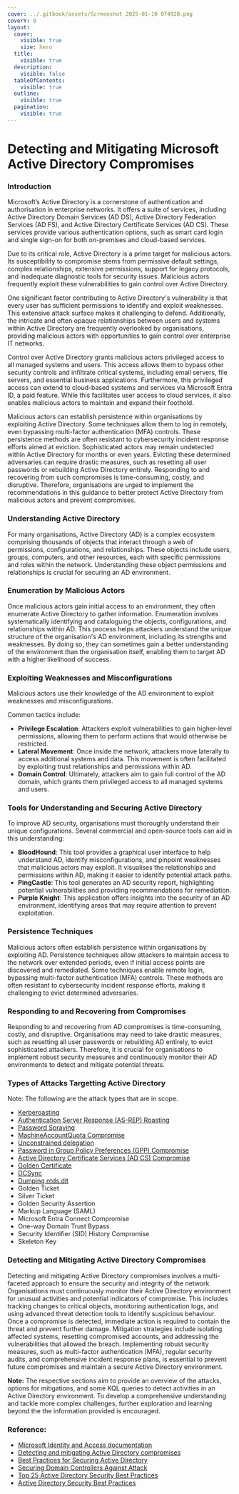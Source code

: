 ```yaml
---
cover: ../.gitbook/assets/Screenshot 2025-01-10 074920.png
coverY: 0
layout:
  cover:
    visible: true
    size: hero
  title:
    visible: true
  description:
    visible: false
  tableOfContents:
    visible: true
  outline:
    visible: true
  pagination:
    visible: true
---
```


# Detecting and Mitigating Microsoft Active Directory Compromises

### **Introduction**

Microsoft’s Active Directory is a cornerstone of authentication and authorisation in enterprise networks. It offers a suite of services, including Active Directory Domain Services (AD DS), Active Directory Federation Services (AD FS), and Active Directory Certificate Services (AD CS). These services provide various authentication options, such as smart card login and single sign-on for both on-premises and cloud-based services.

Due to its critical role, Active Directory is a prime target for malicious actors. Its susceptibility to compromise stems from permissive default settings, complex relationships, extensive permissions, support for legacy protocols, and inadequate diagnostic tools for security issues. Malicious actors frequently exploit these vulnerabilities to gain control over Active Directory.

One significant factor contributing to Active Directory's vulnerability is that every user has sufficient permissions to identify and exploit weaknesses. This extensive attack surface makes it challenging to defend. Additionally, the intricate and often opaque relationships between users and systems within Active Directory are frequently overlooked by organisations, providing malicious actors with opportunities to gain control over enterprise IT networks.

Control over Active Directory grants malicious actors privileged access to all managed systems and users. This access allows them to bypass other security controls and infiltrate critical systems, including email servers, file servers, and essential business applications. Furthermore, this privileged access can extend to cloud-based systems and services via Microsoft Entra ID, a paid feature. While this facilitates user access to cloud services, it also enables malicious actors to maintain and expand their foothold.

Malicious actors can establish persistence within organisations by exploiting Active Directory. Some techniques allow them to log in remotely, even bypassing multi-factor authentication (MFA) controls. These persistence methods are often resistant to cybersecurity incident response efforts aimed at eviction. Sophisticated actors may remain undetected within Active Directory for months or even years. Evicting these determined adversaries can require drastic measures, such as resetting all user passwords or rebuilding Active Directory entirely. Responding to and recovering from such compromises is time-consuming, costly, and disruptive. Therefore, organisations are urged to implement the recommendations in this guidance to better protect Active Directory from malicious actors and prevent compromises.

### **Understanding Active Directory**

For many organisations, Active Directory (AD) is a complex ecosystem comprising thousands of objects that interact through a web of permissions, configurations, and relationships. These objects include users, groups, computers, and other resources, each with specific permissions and roles within the network. Understanding these object permissions and relationships is crucial for securing an AD environment.

### Enumeration by Malicious Actors

Once malicious actors gain initial access to an environment, they often enumerate Active Directory to gather information. Enumeration involves systematically identifying and cataloguing the objects, configurations, and relationships within AD. This process helps attackers understand the unique structure of the organisation's AD environment, including its strengths and weaknesses. By doing so, they can sometimes gain a better understanding of the environment than the organisation itself, enabling them to target AD with a higher likelihood of success.

### Exploiting Weaknesses and Misconfigurations

Malicious actors use their knowledge of the AD environment to exploit weaknesses and misconfigurations.&#x20;

Common tactics include:

* **Privilege Escalation**: Attackers exploit vulnerabilities to gain higher-level permissions, allowing them to perform actions that would otherwise be restricted.
* **Lateral Movement**: Once inside the network, attackers move laterally to access additional systems and data. This movement is often facilitated by exploiting trust relationships and permissions within AD.
* **Domain Control**: Ultimately, attackers aim to gain full control of the AD domain, which grants them privileged access to all managed systems and users.

### Tools for Understanding and Securing Active Directory

To improve AD security, organisations must thoroughly understand their unique configurations. Several commercial and open-source tools can aid in this understanding:

* **BloodHound**: This tool provides a graphical user interface to help understand AD, identify misconfigurations, and pinpoint weaknesses that malicious actors may exploit. It visualises the relationships and permissions within AD, making it easier to identify potential attack paths.
* **PingCastle**: This tool generates an AD security report, highlighting potential vulnerabilities and providing recommendations for remediation.
* **Purple Knight**: This application offers insights into the security of an AD environment, identifying areas that may require attention to prevent exploitation.

### Persistence Techniques

Malicious actors often establish persistence within organisations by exploiting AD. Persistence techniques allow attackers to maintain access to the network over extended periods, even if initial access points are discovered and remediated. Some techniques enable remote login, bypassing multi-factor authentication (MFA) controls. These methods are often resistant to cybersecurity incident response efforts, making it challenging to evict determined adversaries.

### Responding to and Recovering from Compromises

Responding to and recovering from AD compromises is time-consuming, costly, and disruptive. Organisations may need to take drastic measures, such as resetting all user passwords or rebuilding AD entirely, to evict sophisticated attackers. Therefore, it is crucial for organisations to implement robust security measures and continuously monitor their AD environments to detect and mitigate potential threats.

### Types of Attacks Targetting Active Directory

Note: The following are the attack types that are in scope.

* [Kerberoasting ](kerberoasting.md)
* [Authentication Server Response (AS-REP) Roasting ](authentication-server-response-as-rep-roasting.md)
* [Password Spraying ](../learning-resources/dfir-defender-and-sentinel/password-spraying.md)
* [MachineAccountQuota Compromise](machineaccountquota-compromise.md)
* [Unconstrained delegation](unconstrained-delegation.md)
* [Password in Group Policy Preferences (GPP) Compromise](password-in-group-policy-preferences-gpp-compromise.md)
* [Active Directory Certificate Services (AD CS) Compromise](active-directory-certificate-services-ad-cs-compromise.md)
* [Golden Certificate](golden-certificate.md)
* [DCSync ](dcsync.md)
* [Dumping ntds.dit](dumping-ntds.dit.md)
* Golden Ticket
* Silver Ticket
* Golden Security Assertion
* Markup Language (SAML)
* Microsoft Entra Connect Compromise
* One-way Domain Trust Bypass&#x20;
* Security Identifier (SID) History Compromise&#x20;
* Skeleton Key

### Detecting and Mitigating Active Directory Compromises

Detecting and mitigating Active Directory compromises involves a multi-faceted approach to ensure the security and integrity of the network. Organisations must continuously monitor their Active Directory environment for unusual activities and potential indicators of compromise. This includes tracking changes to critical objects, monitoring authentication logs, and using advanced threat detection tools to identify suspicious behaviour. Once a compromise is detected, immediate action is required to contain the threat and prevent further damage. Mitigation strategies include isolating affected systems, resetting compromised accounts, and addressing the vulnerabilities that allowed the breach. Implementing robust security measures, such as multi-factor authentication (MFA), regular security audits, and comprehensive incident response plans, is essential to prevent future compromises and maintain a secure Active Directory environment.

**Note:** The respective sections aim to provide an overview of the attacks, options for mitigations, and some KQL queries to detect activities in an Active Directory environment. To develop a comprehensive understanding and tackle more complex challenges, further exploration and learning beyond the the information provided is encouraged.

### Reference:

* [Microsoft Identity and Access documentation](https://learn.microsoft.com/en-au/windows-server/identity/identity-and-access)
* [Detecting and mitigating Active Directory compromises](https://www.cyber.gov.au/resources-business-and-government/maintaining-devices-and-systems/system-hardening-and-administration/system-hardening/detecting-and-mitigating-active-directory-compromises?ref=search)
* [Best Practices for Securing Active Directory](https://learn.microsoft.com/en-us/windows-server/identity/ad-ds/plan/security-best-practices/best-practices-for-securing-active-directory)
* [Securing Domain Controllers Against Attack](https://learn.microsoft.com/en-us/windows-server/identity/ad-ds/plan/security-best-practices/securing-domain-controllers-against-attack)
* [Top 25 Active Directory Security Best Practices](https://activedirectorypro.com/active-directory-security-best-practices/)
* [Active Directory Security Best Practices](https://www.netwrix.com/active-directory-best-practices.html)
